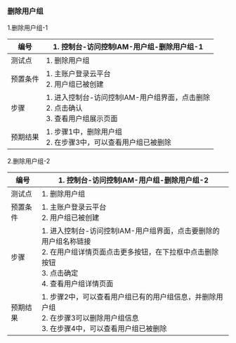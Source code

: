 ### 删除用户组

1.删除用户组-1

| 编号     | 1. 控制台-访问控制IAM-用户组-删除用户组-1                    |
| -------- | ------------------------------------------------------------ |
| 测试点   | 1. 删除用户组                                                |
| 预置条件 | 1. 主账户登录云平台<br>2. 用户组已被创建                     |
| 步骤     | 1. 进入控制台-访问控制IAM-用户组界面，点击删除<br>2. 点击确认<br>3. 查看用户组展示页面 |
| 预期结果 | 1. 步骤1中，删除用户组<br>2. 在步骤3中，可以查看用户组已被删除 |

2.删除用户组-2

| 编号     | 1. 控制台-访问控制IAM-用户组-删除用户组-2                    |
| -------- | ------------------------------------------------------------ |
| 测试点   | 1. 删除用户组                                                |
| 预置条件 | 1. 主账户登录云平台<br>2. 用户组已被创建                     |
| 步骤     | 1. 进入控制台-访问控制IAM-用户组界面，点击要删除的用户组名称链接<br>2. 在用户组详情页面点击更多按钮，在下拉框中点击删除按钮<br>3. 点击确定<br>4. 查看用户组详情页面 |
| 预期结果 | 1. 步骤2中，可以查看用户组已有的用户组信息，并删除用户组<br>2. 在步骤3可以删除用户组信息<br>3. 在步骤4中，可以查看用户组已被删除 |

